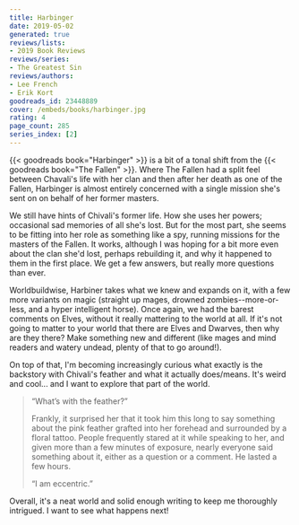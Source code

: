 ```yaml
---
title: Harbinger
date: 2019-05-02
generated: true
reviews/lists:
- 2019 Book Reviews
reviews/series:
- The Greatest Sin
reviews/authors:
- Lee French
- Erik Kort
goodreads_id: 23448889
cover: /embeds/books/harbinger.jpg
rating: 4
page_count: 285
series_index: [2]
---
```

{{< goodreads book="Harbinger" >}} is a bit of a tonal shift from the {{< goodreads book="The Fallen" >}}. Where The Fallen had a split feel between Chavali's life with her clan and then after her death as one of the Fallen, Harbinger is almost entirely concerned with a single mission she's sent on on behalf of her former masters.  

We still have hints of Chivali's former life. How she uses her powers; occasional sad memories of all she's lost. But for the most part, she seems to be fitting into her role as something like a spy, running missions for the masters of the Fallen. It works, although I was hoping for a bit more even about the clan she'd lost, perhaps rebuilding it, and why it happened to them in the first place. We get a few answers, but really more questions than ever.  

<!--more-->

Worldbuildwise, Harbiner takes what we knew and expands on it, with a few more variants on magic (straight up mages, drowned zombies--more-or-less, and a hyper intelligent horse). Once again, we had the barest comments on Elves, without it really mattering to the world at all. If it's not going to matter to your world that there are Elves and Dwarves, then why are they there? Make something new and different (like mages and mind readers and watery undead, plenty of that to go around!).  

On top of that, I'm becoming increasingly curious what exactly is the backstory with Chivali's feather and what it actually does/means. It's weird and cool... and I want to explore that part of the world.  

> “What’s with the feather?”  
>
> Frankly, it surprised her that it took him this long to say something about the pink feather grafted into her forehead and surrounded by a floral tattoo. People frequently stared at it while speaking to her, and given more than a few minutes of exposure, nearly everyone said something about it, either as a question or a comment. He lasted a few hours.  
>
> “I am eccentric.”  

Overall, it's a neat world and solid enough writing to keep me thoroughly intrigued. I want to see what happens next!